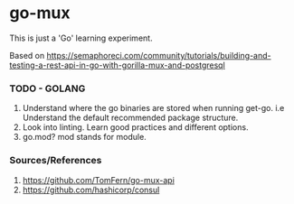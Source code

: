 # go-mux

This is just a 'Go' learning experiment.

Based on https://semaphoreci.com/community/tutorials/building-and-testing-a-rest-api-in-go-with-gorilla-mux-and-postgresql

### TODO - GOLANG

1. Understand where the go binaries are stored when running get-go. i.e Understand the default recommended package structure.
2. Look into linting. Learn good practices and different options.
3. go.mod? mod stands for module.


### Sources/References
1. https://github.com/TomFern/go-mux-api
2. https://github.com/hashicorp/consul
